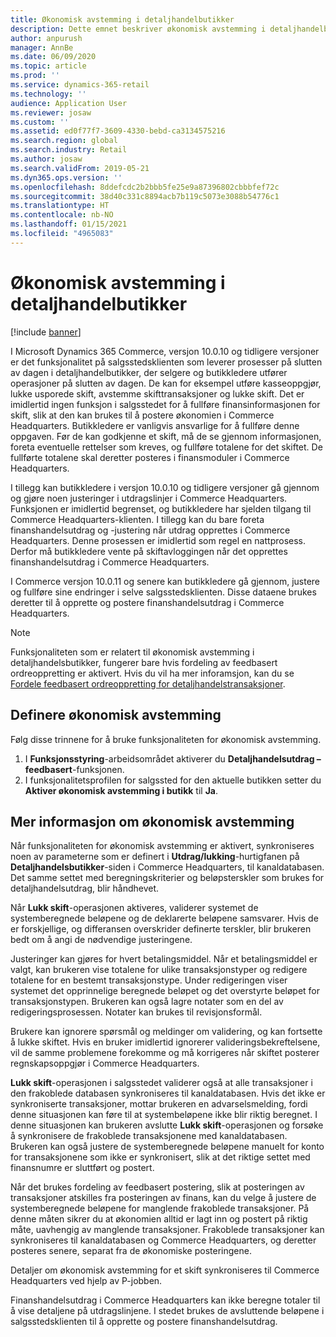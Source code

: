 ```yaml
---
title: Økonomisk avstemming i detaljhandelbutikker
description: Dette emnet beskriver økonomisk avstemming i detaljhandelbutikker for salgssted for Microsoft Dynamics 365 Commerce.
author: anpurush
manager: AnnBe
ms.date: 06/09/2020
ms.topic: article
ms.prod: ''
ms.service: dynamics-365-retail
ms.technology: ''
audience: Application User
ms.reviewer: josaw
ms.custom: ''
ms.assetid: ed0f77f7-3609-4330-bebd-ca3134575216
ms.search.region: global
ms.search.industry: Retail
ms.author: josaw
ms.search.validFrom: 2019-05-21
ms.dyn365.ops.version: ''
ms.openlocfilehash: 8ddefcdc2b2bbb5fe25e9a87396802cbbbfef72c
ms.sourcegitcommit: 38d40c331c8894acb7b119c5073e3088b54776c1
ms.translationtype: HT
ms.contentlocale: nb-NO
ms.lasthandoff: 01/15/2021
ms.locfileid: "4965083"
---
```

# <a name="financial-reconciliation-in-retail-stores"></a>Økonomisk avstemming i detaljhandelbutikker

[!include [banner](includes/banner.md)]

I Microsoft Dynamics 365 Commerce, versjon 10.0.10 og tidligere versjoner er det funksjonalitet på salgsstedsklienten som leverer prosesser på slutten av dagen i detaljhandelbutikker, der selgere og butikkledere utfører operasjoner på slutten av dagen. De kan for eksempel utføre kasseoppgjør, lukke usporede skift, avstemme skifttransaksjoner og lukke skift. Det er imidlertid ingen funksjon i salgsstedet for å fullføre finansinformasjonen for skift, slik at den kan brukes til å postere økonomien i Commerce Headquarters. Butikkledere er vanligvis ansvarlige for å fullføre denne oppgaven. Før de kan godkjenne et skift, må de se gjennom informasjonen, foreta eventuelle rettelser som kreves, og fullføre totalene for det skiftet. De fullførte totalene skal deretter posteres i finansmoduler i Commerce Headquarters.

I tillegg kan butikkledere i versjon 10.0.10 og tidligere versjoner gå gjennom og gjøre noen justeringer i utdragslinjer i Commerce Headquarters. Funksjonen er imidlertid begrenset, og butikkledere har sjelden tilgang til Commerce Headquarters-klienten. I tillegg kan du bare foreta finanshandelsutdrag og -justering når utdrag opprettes i Commerce Headquarters. Denne prosessen er imidlertid som regel en nattprosess. Derfor må butikkledere vente på skiftavloggingen når det opprettes finanshandelsutdrag i Commerce Headquarters.

I Commerce versjon 10.0.11 og senere kan butikkledere gå gjennom, justere og fullføre sine endringer i selve salgsstedsklienten. Disse dataene brukes deretter til å opprette og postere finanshandelsutdrag i Commerce Headquarters.

> [!NOTE]
> Funksjonaliteten som er relatert til økonomisk avstemming i detaljhandelsbutikker, fungerer bare hvis fordeling av feedbasert ordreoppretting er aktivert. Hvis du vil ha mer inforamsjon, kan du se [Fordele feedbasert ordreoppretting for detaljhandelstransaksjoner](trickle-feed.md).

## <a name="set-up-financial-reconciliation"></a>Definere økonomisk avstemming

Følg disse trinnene for å bruke funksjonaliteten for økonomisk avstemming.

1. I **Funksjonsstyring**-arbeidsområdet aktiverer du **Detaljhandelsutdrag – feedbasert**-funksjonen.
1. I funksjonalitetsprofilen for salgssted for den aktuelle butikken setter du **Aktiver økonomisk avstemming i butikk** til **Ja**.

## <a name="more-information-about-financial-reconciliation"></a>Mer informasjon om økonomisk avstemming

Når funksjonaliteten for økonomisk avstemming er aktivert, synkroniseres noen av parameterne som er definert i **Utdrag/lukking**-hurtigfanen på **Detaljhandelsbutikker**-siden i Commerce Headquarters, til kanaldatabasen. Det samme settet med beregningskriterier og beløpsterskler som brukes for detaljhandelsutdrag, blir håndhevet.

Når **Lukk skift**-operasjonen aktiveres, validerer systemet de systemberegnede beløpene og de deklarerte beløpene samsvarer. Hvis de er forskjellige, og differansen overskrider definerte terskler, blir brukeren bedt om å angi de nødvendige justeringene.

Justeringer kan gjøres for hvert betalingsmiddel. Når et betalingsmiddel er valgt, kan brukeren vise totalene for ulike transaksjonstyper og redigere totalene for en bestemt transaksjonstype. Under redigeringen viser systemet det opprinnelige beregnede beløpet og det overstyrte beløpet for transaksjonstypen. Brukeren kan også lagre notater som en del av redigeringsprosessen. Notater kan brukes til revisjonsformål.

Brukere kan ignorere spørsmål og meldinger om validering, og kan fortsette å lukke skiftet. Hvis en bruker imidlertid ignorerer valideringsbekreftelsene, vil de samme problemene forekomme og må korrigeres når skiftet posterer regnskapsoppgjør i Commerce Headquarters.

**Lukk skift**-operasjonen i salgsstedet validerer også at alle transaksjoner i den frakoblede databasen synkroniseres til kanaldatabasen. Hvis det ikke er synkroniserte transaksjoner, mottar brukeren en advarselsmelding, fordi denne situasjonen kan føre til at systembeløpene ikke blir riktig beregnet. I denne situasjonen kan brukeren avslutte **Lukk skift**-operasjonen og forsøke å synkronisere de frakoblede transaksjonene med kanaldatabasen. Brukeren kan også justere de systemberegnede beløpene manuelt for konto for transaksjonene som ikke er synkronisert, slik at det riktige settet med finansnumre er sluttført og postert. 

Når det brukes fordeling av feedbasert postering, slik at posteringen av transaksjoner atskilles fra posteringen av finans, kan du velge å justere de systemberegnede beløpene for manglende frakoblede transaksjoner. På denne måten sikrer du at økonomien alltid er lagt inn og postert på riktig måte, uavhengig av manglende transaksjoner. Frakoblede transaksjoner kan synkroniseres til kanaldatabasen og Commerce Headquarters, og deretter posteres senere, separat fra de økonomiske posteringene.

Detaljer om økonomisk avstemming for et skift synkroniseres til Commerce Headquarters ved hjelp av P-jobben.

Finanshandelsutdrag i Commerce Headquarters kan ikke beregne totaler til å vise detaljene på utdragslinjene. I stedet brukes de avsluttende beløpene i salgsstedsklienten til å opprette og postere finanshandelsutdrag.
